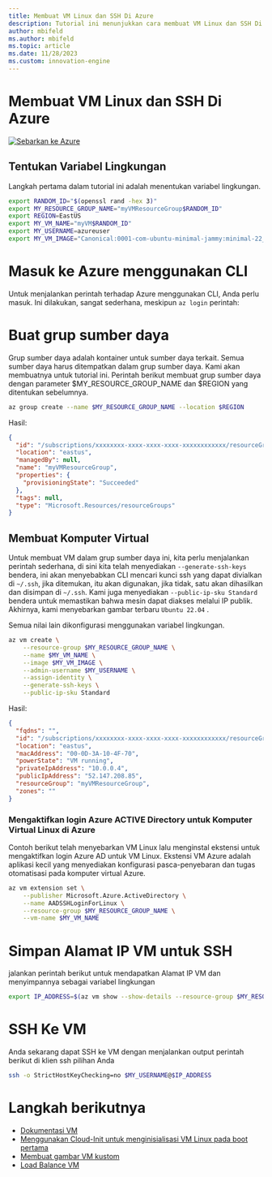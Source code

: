 ```yaml
---
title: Membuat VM Linux dan SSH Di Azure
description: Tutorial ini menunjukkan cara membuat VM Linux dan SSH Di Azure.
author: mbifeld
ms.author: mbifeld
ms.topic: article
ms.date: 11/28/2023
ms.custom: innovation-engine
---
```


# Membuat VM Linux dan SSH Di Azure

[![Sebarkan ke Azure](https://aka.ms/deploytoazurebutton)](https://portal.azure.com/#view/Microsoft_Azure_CloudNative/SubscriptionSelectionPage.ReactView/tutorialKey/CreateLinuxVMAndSSH)


## Tentukan Variabel Lingkungan

Langkah pertama dalam tutorial ini adalah menentukan variabel lingkungan.

```bash
export RANDOM_ID="$(openssl rand -hex 3)"
export MY_RESOURCE_GROUP_NAME="myVMResourceGroup$RANDOM_ID"
export REGION=EastUS
export MY_VM_NAME="myVM$RANDOM_ID"
export MY_USERNAME=azureuser
export MY_VM_IMAGE="Canonical:0001-com-ubuntu-minimal-jammy:minimal-22_04-lts-gen2:latest"
```

# Masuk ke Azure menggunakan CLI

Untuk menjalankan perintah terhadap Azure menggunakan CLI, Anda perlu masuk. Ini dilakukan, sangat sederhana, meskipun `az login` perintah:

# Buat grup sumber daya

Grup sumber daya adalah kontainer untuk sumber daya terkait. Semua sumber daya harus ditempatkan dalam grup sumber daya. Kami akan membuatnya untuk tutorial ini. Perintah berikut membuat grup sumber daya dengan parameter $MY_RESOURCE_GROUP_NAME dan $REGION yang ditentukan sebelumnya.

```bash
az group create --name $MY_RESOURCE_GROUP_NAME --location $REGION
```

Hasil:

<!-- expected_similarity=0.3 -->
```json   
{
  "id": "/subscriptions/xxxxxxxx-xxxx-xxxx-xxxx-xxxxxxxxxxxx/resourceGroups/myVMResourceGroup",
  "location": "eastus",
  "managedBy": null,
  "name": "myVMResourceGroup",
  "properties": {
    "provisioningState": "Succeeded"
  },
  "tags": null,
  "type": "Microsoft.Resources/resourceGroups"
}
```

## Membuat Komputer Virtual

Untuk membuat VM dalam grup sumber daya ini, kita perlu menjalankan perintah sederhana, di sini kita telah menyediakan `--generate-ssh-keys` bendera, ini akan menyebabkan CLI mencari kunci ssh yang dapat divialkan di `~/.ssh`, jika ditemukan, itu akan digunakan, jika tidak, satu akan dihasilkan dan disimpan di `~/.ssh`. Kami juga menyediakan `--public-ip-sku Standard` bendera untuk memastikan bahwa mesin dapat diakses melalui IP publik. Akhirnya, kami menyebarkan gambar terbaru `Ubuntu 22.04` . 

Semua nilai lain dikonfigurasi menggunakan variabel lingkungan.

```bash
az vm create \
    --resource-group $MY_RESOURCE_GROUP_NAME \
    --name $MY_VM_NAME \
    --image $MY_VM_IMAGE \
    --admin-username $MY_USERNAME \
    --assign-identity \
    --generate-ssh-keys \
    --public-ip-sku Standard
```

Hasil:

<!-- expected_similarity=0.3 -->
```json
{
  "fqdns": "",
  "id": "/subscriptions/xxxxxxxx-xxxx-xxxx-xxxx-xxxxxxxxxxxx/resourceGroups/myVMResourceGroup/providers/Microsoft.Compute/virtualMachines/myVM",
  "location": "eastus",
  "macAddress": "00-0D-3A-10-4F-70",
  "powerState": "VM running",
  "privateIpAddress": "10.0.0.4",
  "publicIpAddress": "52.147.208.85",
  "resourceGroup": "myVMResourceGroup",
  "zones": ""
}
```

### Mengaktifkan login Azure ACTIVE Directory untuk Komputer Virtual Linux di Azure

Contoh berikut telah menyebarkan VM Linux lalu menginstal ekstensi untuk mengaktifkan login Azure AD untuk VM Linux. Ekstensi VM Azure adalah aplikasi kecil yang menyediakan konfigurasi pasca-penyebaran dan tugas otomatisasi pada komputer virtual Azure.

```bash
az vm extension set \
    --publisher Microsoft.Azure.ActiveDirectory \
    --name AADSSHLoginForLinux \
    --resource-group $MY_RESOURCE_GROUP_NAME \
    --vm-name $MY_VM_NAME
```

# Simpan Alamat IP VM untuk SSH
jalankan perintah berikut untuk mendapatkan Alamat IP VM dan menyimpannya sebagai variabel lingkungan

```bash
export IP_ADDRESS=$(az vm show --show-details --resource-group $MY_RESOURCE_GROUP_NAME --name $MY_VM_NAME --query publicIps --output tsv)
```

# SSH Ke VM

<!--## Export the SSH configuration for use with SSH clients that support OpenSSH & SSH into the VM.
Login to Azure Linux VMs with Azure AD supports exporting the OpenSSH certificate and configuration. That means you can use any SSH clients that support OpenSSH-based certificates to sign in through Azure AD. The following example exports the configuration for all IP addresses assigned to the VM:-->

<!--
```bash
yes | az ssh config --file ~/.ssh/config --name $MY_VM_NAME --resource-group $MY_RESOURCE_GROUP_NAME
```
-->

Anda sekarang dapat SSH ke VM dengan menjalankan output perintah berikut di klien ssh pilihan Anda

```bash
ssh -o StrictHostKeyChecking=no $MY_USERNAME@$IP_ADDRESS
```

# Langkah berikutnya

* [Dokumentasi VM](https://learn.microsoft.com/azure/virtual-machines/)
* [Menggunakan Cloud-Init untuk menginisialisasi VM Linux pada boot pertama](https://learn.microsoft.com/azure/virtual-machines/linux/tutorial-automate-vm-deployment)
* [Membuat gambar VM kustom](https://learn.microsoft.com/azure/virtual-machines/linux/tutorial-custom-images)
* [Load Balance VM](https://learn.microsoft.com/azure/load-balancer/quickstart-load-balancer-standard-public-cli)
